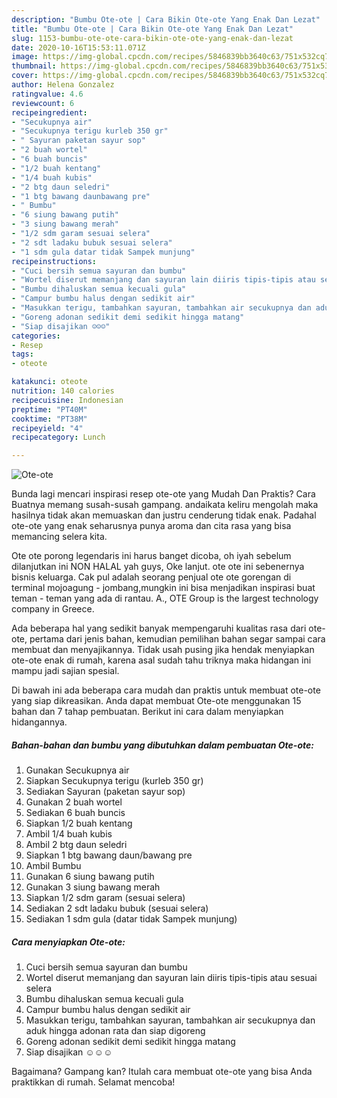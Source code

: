 ```yaml
---
description: "Bumbu Ote-ote | Cara Bikin Ote-ote Yang Enak Dan Lezat"
title: "Bumbu Ote-ote | Cara Bikin Ote-ote Yang Enak Dan Lezat"
slug: 1153-bumbu-ote-ote-cara-bikin-ote-ote-yang-enak-dan-lezat
date: 2020-10-16T15:53:11.071Z
image: https://img-global.cpcdn.com/recipes/5846839bb3640c63/751x532cq70/ote-ote-foto-resep-utama.jpg
thumbnail: https://img-global.cpcdn.com/recipes/5846839bb3640c63/751x532cq70/ote-ote-foto-resep-utama.jpg
cover: https://img-global.cpcdn.com/recipes/5846839bb3640c63/751x532cq70/ote-ote-foto-resep-utama.jpg
author: Helena Gonzalez
ratingvalue: 4.6
reviewcount: 6
recipeingredient:
- "Secukupnya air"
- "Secukupnya terigu kurleb 350 gr"
- " Sayuran paketan sayur sop"
- "2 buah wortel"
- "6 buah buncis"
- "1/2 buah kentang"
- "1/4 buah kubis"
- "2 btg daun seledri"
- "1 btg bawang daunbawang pre"
- " Bumbu"
- "6 siung bawang putih"
- "3 siung bawang merah"
- "1/2 sdm garam sesuai selera"
- "2 sdt ladaku bubuk sesuai selera"
- "1 sdm gula datar tidak Sampek munjung"
recipeinstructions:
- "Cuci bersih semua sayuran dan bumbu"
- "Wortel diserut memanjang dan sayuran lain diiris tipis-tipis atau sesuai selera"
- "Bumbu dihaluskan semua kecuali gula"
- "Campur bumbu halus dengan sedikit air"
- "Masukkan terigu, tambahkan sayuran, tambahkan air secukupnya dan aduk hingga adonan rata dan siap digoreng"
- "Goreng adonan sedikit demi sedikit hingga matang"
- "Siap disajikan ☺️☺️☺️"
categories:
- Resep
tags:
- oteote

katakunci: oteote 
nutrition: 140 calories
recipecuisine: Indonesian
preptime: "PT40M"
cooktime: "PT38M"
recipeyield: "4"
recipecategory: Lunch

---
```



![Ote-ote](https://img-global.cpcdn.com/recipes/5846839bb3640c63/751x532cq70/ote-ote-foto-resep-utama.jpg)

Bunda lagi mencari inspirasi resep ote-ote yang Mudah Dan Praktis? Cara Buatnya memang susah-susah gampang. andaikata keliru mengolah maka hasilnya tidak akan memuaskan dan justru cenderung tidak enak. Padahal ote-ote yang enak seharusnya punya aroma dan cita rasa yang bisa memancing selera kita.

Ote ote porong legendaris ini harus banget dicoba, oh iyah sebelum dilanjutkan ini NON HALAL yah guys, Oke lanjut. ote ote ini sebenernya bisnis keluarga. Cak pul adalah seorang penjual ote ote gorengan di terminal mojoagung - jombang,mungkin ini bisa menjadikan inspirasi buat teman - teman yang ada di rantau. A., OTE Group is the largest technology company in Greece.

Ada beberapa hal yang sedikit banyak mempengaruhi kualitas rasa dari ote-ote, pertama dari jenis bahan, kemudian pemilihan bahan segar sampai cara membuat dan menyajikannya. Tidak usah pusing jika hendak menyiapkan ote-ote enak di rumah, karena asal sudah tahu triknya maka hidangan ini mampu jadi sajian spesial.


Di bawah ini ada beberapa cara mudah dan praktis untuk membuat ote-ote yang siap dikreasikan. Anda dapat membuat Ote-ote menggunakan 15 bahan dan 7 tahap pembuatan. Berikut ini cara dalam menyiapkan hidangannya.

<!--inarticleads1-->

##### Bahan-bahan dan bumbu yang dibutuhkan dalam pembuatan Ote-ote:

1. Gunakan Secukupnya air
1. Siapkan Secukupnya terigu (kurleb 350 gr)
1. Sediakan  Sayuran (paketan sayur sop)
1. Gunakan 2 buah wortel
1. Sediakan 6 buah buncis
1. Siapkan 1/2 buah kentang
1. Ambil 1/4 buah kubis
1. Ambil 2 btg daun seledri
1. Siapkan 1 btg bawang daun/bawang pre
1. Ambil  Bumbu
1. Gunakan 6 siung bawang putih
1. Gunakan 3 siung bawang merah
1. Siapkan 1/2 sdm garam (sesuai selera)
1. Sediakan 2 sdt ladaku bubuk (sesuai selera)
1. Sediakan 1 sdm gula (datar tidak Sampek munjung)




<!--inarticleads2-->

##### Cara menyiapkan Ote-ote:

1. Cuci bersih semua sayuran dan bumbu
1. Wortel diserut memanjang dan sayuran lain diiris tipis-tipis atau sesuai selera
1. Bumbu dihaluskan semua kecuali gula
1. Campur bumbu halus dengan sedikit air
1. Masukkan terigu, tambahkan sayuran, tambahkan air secukupnya dan aduk hingga adonan rata dan siap digoreng
1. Goreng adonan sedikit demi sedikit hingga matang
1. Siap disajikan ☺️☺️☺️




Bagaimana? Gampang kan? Itulah cara membuat ote-ote yang bisa Anda praktikkan di rumah. Selamat mencoba!
